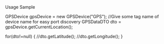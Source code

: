 Usage Sample


GPSDevice gpsDevice = new GPSDevice("GPS"); //Give some tag name of device name for easy port discovery
GPSDataDTO dto = gpsDevice.getCurrentLocation();

for(dto!=null) {
  //dto.getLatitude();
  //dto.getLongitude();
}
